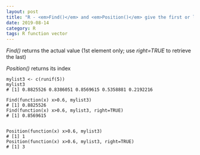 ```yaml
---
layout: post
title: "R - <em>Find()</em> and <em>Position()</em> give the first or last element and its position in the vector that gives true for the logical function"
date: 2019-08-14
category: R
tags: R function vector
---
```


<em>Find()</em> returns the actual value (1st element only; use <em>right=TRUE</em> to retrieve the last)

<em>Position()</em> returns its index



```
mylist3 <- c(runif(5))
mylist3
# [1] 0.8825526 0.8386051 0.8569615 0.5358881 0.2192216

Find(function(x) x>0.6, mylist3)
# [1] 0.8825526
Find(function(x) x>0.6, mylist3, right=TRUE)
# [1] 0.8569615


Position(function(x) x>0.6, mylist3)
# [1] 1
Position(function(x) x>0.6, mylist3, right=TRUE)
# [1] 3
```
